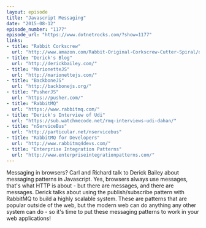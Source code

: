 ```yaml
---
layout: episode
title: "Javascript Messaging"
date: "2015-08-12"
episode_number: "1177"
episode_url: "https://www.dotnetrocks.com/?show=1177"
links:
- title: "Rabbit Corkscrew"
  url: "http://www.amazon.com/Rabbit-Original-Corkscrew-Cutter-Spiral/dp/B00004SQ0K/"
- title: "Derick's Blog"
  url: "http://derickbailey.com/"
- title: "MarionetteJS"
  url: "http://marionettejs.com/"
- title: "BackboneJS"
  url: "http://backbonejs.org/"
- title: "PusherJS"
  url: "https://pusher.com/"
- title: "RabbitMQ"
  url: "https://www.rabbitmq.com/"
- title: "Derick's Interview of Udi"
  url: "https://sub.watchmecode.net/rmq-interviews-udi-dahan/"
- title: "nServiceBus"
  url: "http://particular.net/nservicebus"
- title: "RabbitMQ for Developers"
  url: "http://www.rabbitmq4devs.com/"
- title: "Enterprise Integration Patterns"
  url: "http://www.enterpriseintegrationpatterns.com/"
---
```


Messaging in browsers? Carl and Richard talk to Derick Bailey about messaging patterns in Javascript. Yes, browsers always use messages, that's what HTTP is about - but there are messages, and there are messages. Derick talks about using the publish/subscribe pattern with RabbitMQ to build a highly scalable system. These are patterns that are popular outside of the web, but the modern web can do anything any other system can do - so it's time to put these messaging patterns to work in your web applications!
